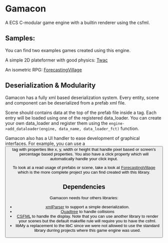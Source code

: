 # Gamacon
A ECS C-modular game engine with a builtin renderer using the csfml.

## Samples:
You can find two examples games created using this engine.

A simple 2D plateformer with good physics: [Twac](https://github.com/AnonymusRaccoon/Twac)

An isometric RPG: [ForecastingVillage](https://github.com/AnonymusRaccoon/ForecastingVillage)

## Deserialization & Modularity

Gamacon has a fully xml based deserialization system. Every entity, scene and component can be deserialized from a prefab xml file.

Scene should contains data at the top of the prefab file inside a <data> tag. Each entry will be loaded using one of the registered data_loader. You can create your own data_loader and register them using the ``engine->add_dataloader(engine, data_name, data_loader_fct)`` function.

Gamacon also has a UI handler to ease development of graphical interfaces. For example, you can use a <button> tag with properties like x, y, width or height that handle pixel based or screen's percentage based properties. You also have a click property which will automatically handle your click input.


To look at a read usage of prefabs or scene, take a look at [ForecastingVillage](https://github.com/AnonymusRaccoon/ForecastingVillage) which is the more complete project you can find created with this library.

## Dependencies

Gamacon needs four others libraries:
 - [xmlParser](https://github.com/AnonymusRaccoon/xmlParser) to support a simple deserialization.
 - [Quadtree](https://github.com/AnonymusRaccoon/Quadtree) to handle collisions
 - [CSFML](https://www.sfml-dev.org/download/csfml/) to handle the display. Note that you can use another library to render your scenes but the default makefile rule will require you to have the csfml.
 - libMy a replacement to the libC since we were not allowed to use the standard library durring projects where this game engine was used.
 
